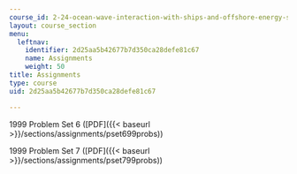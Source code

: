 ```yaml
---
course_id: 2-24-ocean-wave-interaction-with-ships-and-offshore-energy-systems-13-022-spring-2002
layout: course_section
menu:
  leftnav:
    identifier: 2d25aa5b42677b7d350ca28defe81c67
    name: Assignments
    weight: 50
title: Assignments
type: course
uid: 2d25aa5b42677b7d350ca28defe81c67

---
```


1999 Problem Set 6 ([PDF]({{< baseurl >}}/sections/assignments/pset699probs))

1999 Problem Set 7 ([PDF]({{< baseurl >}}/sections/assignments/pset799probs))